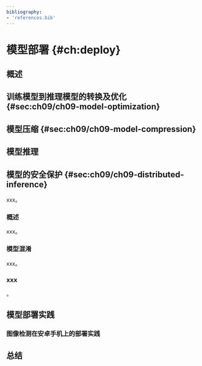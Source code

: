 ```yaml
---
bibliography:
- 'references.bib'
---
```


模型部署 {#ch:deploy}
========



概述
----



训练模型到推理模型的转换及优化 {#sec:ch09/ch09-model-optimization}
------------------------------



模型压缩 {#sec:ch09/ch09-model-compression}
--------



模型推理
--------



模型的安全保护 {#sec:ch09/ch09-distributed-inference}
--------------

xxx。

### 概述

xxx。

### 模型混淆

xxx。

### xxx

。

模型部署实践
------------

### 图像检测在安卓手机上的部署实践

总结
----
